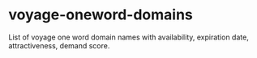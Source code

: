 # voyage-oneword-domains
List of voyage one word domain names with availability, expiration date, attractiveness, demand score.

